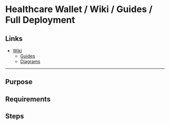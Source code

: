 # Healthcare Wallet / Wiki / Guides / Full Deployment

## Links

* [Wiki](https://github.com/Healthcare-Wallet/wallet/tree/main/wiki)
  * [Guides](https://github.com/Healthcare-Wallet/wallet/tree/main/wiki/guides)
  * [Diagrams](https://github.com/Healthcare-Wallet/wallet/tree/main/wiki/diagrams)

---

## Purpose

## Requirements

## Steps
